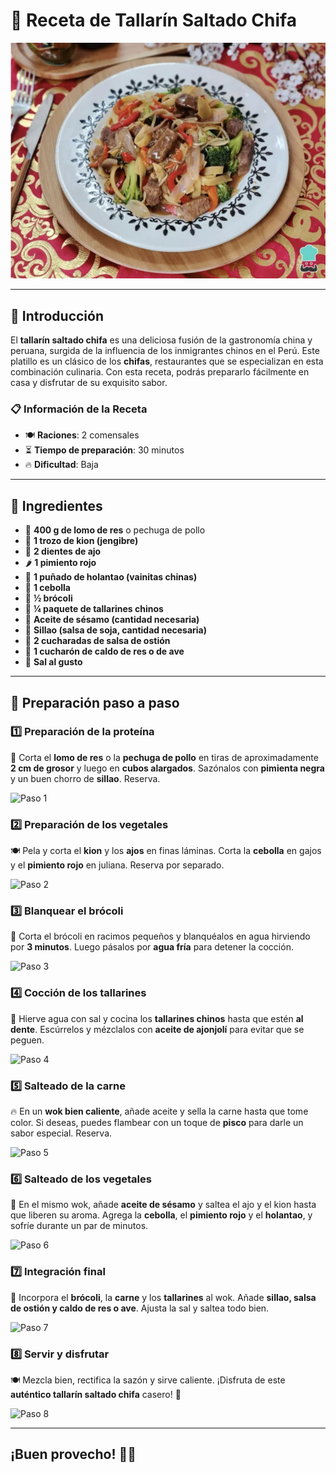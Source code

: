 # 🍜 Receta de Tallarín Saltado Chifa

![Tallarín saltado chifa](./tallarin_saltado_chifa.jpg)

---

## 📌 Introducción
El **tallarín saltado chifa** es una deliciosa fusión de la gastronomía china y peruana, surgida de la influencia de los inmigrantes chinos en el Perú. Este platillo es un clásico de los **chifas**, restaurantes que se especializan en esta combinación culinaria. Con esta receta, podrás prepararlo fácilmente en casa y disfrutar de su exquisito sabor.

### 📋 Información de la Receta
- 🍽️ **Raciones**: 2 comensales
- ⏳ **Tiempo de preparación**: 30 minutos
- 🔥 **Dificultad**: Baja

---

## 🛒 Ingredientes

- 🥩 **400 g de lomo de res** o pechuga de pollo
- 🫚 **1 trozo de kion (jengibre)**
- 🧄 **2 dientes de ajo**
- 🌶️ **1 pimiento rojo**
- 🫛 **1 puñado de holantao (vainitas chinas)**
- 🧅 **1 cebolla**
- 🥦 **½ brócoli**
- 🍜 **¼ paquete de tallarines chinos**
- 🌿 **Aceite de sésamo (cantidad necesaria)**
- 🌿 **Sillao (salsa de soja, cantidad necesaria)**
- 🥄 **2 cucharadas de salsa de ostión**
- 🥄 **1 cucharón de caldo de res o de ave**
- 🧂 **Sal al gusto**

---

## 🍳 Preparación paso a paso

### 1️⃣ Preparación de la proteína
🔪 Corta el **lomo de res** o la **pechuga de pollo** en tiras de aproximadamente **2 cm de grosor** y luego en **cubos alargados**. Sazónalos con **pimienta negra** y un buen chorro de **sillao**. Reserva.

![Paso 1](https://cdn0.recetasgratis.net/es/posts/8/0/7/tallarin_saltado_chifa_77708_paso_0_600.webp)

### 2️⃣ Preparación de los vegetales
🍽️ Pela y corta el **kion** y los **ajos** en finas láminas. Corta la **cebolla** en gajos y el **pimiento rojo** en juliana. Reserva por separado.

![Paso 2](https://cdn0.recetasgratis.net/es/posts/8/0/7/tallarin_saltado_chifa_77708_paso_2_600.webp)

### 3️⃣ Blanquear el brócoli
🥦 Corta el brócoli en racimos pequeños y blanquéalos en agua hirviendo por **3 minutos**. Luego pásalos por **agua fría** para detener la cocción.

![Paso 3](https://cdn0.recetasgratis.net/es/posts/8/0/7/tallarin_saltado_chifa_77708_paso_3_600.webp)

### 4️⃣ Cocción de los tallarines
🍜 Hierve agua con sal y cocina los **tallarines chinos** hasta que estén **al dente**. Escúrrelos y mézclalos con **aceite de ajonjolí** para evitar que se peguen.

![Paso 4](https://cdn0.recetasgratis.net/es/posts/8/0/7/tallarin_saltado_chifa_77708_paso_4_600.webp)

### 5️⃣ Salteado de la carne
🔥 En un **wok bien caliente**, añade aceite y sella la carne hasta que tome color. Si deseas, puedes flambear con un toque de **pisco** para darle un sabor especial. Reserva.

![Paso 5](https://cdn0.recetasgratis.net/es/posts/8/0/7/tallarin_saltado_chifa_77708_paso_5_600.webp)

### 6️⃣ Salteado de los vegetales
🧄 En el mismo wok, añade **aceite de sésamo** y saltea el ajo y el kion hasta que liberen su aroma. Agrega la **cebolla**, el **pimiento rojo** y el **holantao**, y sofríe durante un par de minutos.

![Paso 6](https://cdn0.recetasgratis.net/es/posts/8/0/7/tallarin_saltado_chifa_77708_paso_6_600.webp)

### 7️⃣ Integración final
🥢 Incorpora el **brócoli**, la **carne** y los **tallarines** al wok. Añade **sillao, salsa de ostión y caldo de res o ave**. Ajusta la sal y saltea todo bien.

![Paso 7](https://cdn0.recetasgratis.net/es/posts/8/0/7/tallarin_saltado_chifa_77708_paso_8_600.webp)

### 8️⃣ Servir y disfrutar
🍽️ Mezcla bien, rectifica la sazón y sirve caliente. ¡Disfruta de este **auténtico tallarín saltado chifa** casero! 🤤

![Paso 8](https://cdn0.recetasgratis.net/es/posts/8/0/7/tallarin_saltado_chifa_77708_paso_9_600.webp)

---

## ¡Buen provecho! 🍜🥢

